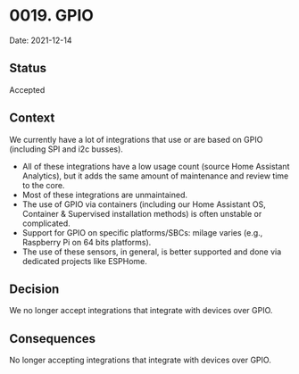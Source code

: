 # 0019. GPIO

Date: 2021-12-14

## Status

Accepted

## Context

We currently have a lot of integrations that use or are based on GPIO (including SPI and i2c busses).

- All of these integrations have a low usage count (source Home Assistant Analytics),
  but it adds the same amount of maintenance and review time to the core.
- Most of these integrations are unmaintained.
- The use of GPIO via containers (including our Home Assistant OS, Container
  & Supervised installation methods) is often unstable or complicated.
- Support for GPIO on specific platforms/SBCs: milage varies (e.g., Raspberry Pi on 64 bits platforms).
- The use of these sensors, in general, is better supported and done via dedicated projects like ESPHome.

## Decision

We no longer accept integrations that integrate with devices over GPIO.

## Consequences

No longer accepting integrations that integrate with devices over GPIO.
